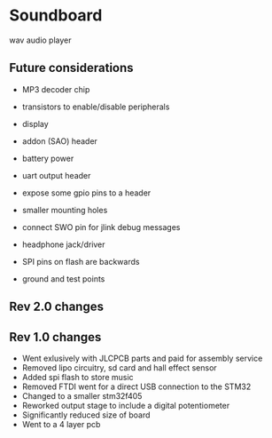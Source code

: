# Soundboard

wav audio player

## Future considerations

- MP3 decoder chip
- transistors to enable/disable peripherals
- display
- addon (SAO)  header
- battery power

- uart output header
- expose some gpio pins to a header
- smaller mounting holes
- connect SWO pin for jlink debug messages
- headphone jack/driver

- SPI pins on flash are backwards
- ground and test points

## Rev 2.0 changes


## Rev 1.0 changes

- Went exlusively with JLCPCB parts and paid for assembly service
- Removed lipo circuitry, sd card and hall effect sensor
- Added spi flash to store music
- Removed FTDI went for a direct USB connection to the STM32
- Changed to a smaller stm32f405
- Reworked output stage to include a digital potentiometer
- Significantly reduced size of board
- Went to a 4 layer pcb
